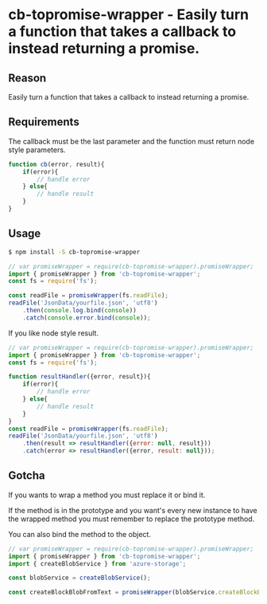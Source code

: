 # cb-topromise-wrapper - Easily turn a function that takes a callback to instead returning a promise.

## Reason

Easily turn a function that takes a callback to instead returning a promise.

## Requirements

The callback must be the last parameter and the function must return node style parameters.
```javascript
function cb(error, result){
    if(error){
        // handle error
    } else{
        // handle result
    }
}
```
## Usage

```bash
$ npm install -S cb-topromise-wrapper
```

```javascript
// var promiseWrapper = require(cb-topromise-wrapper).promiseWrapper;
import { promiseWrapper } from 'cb-topromise-wrapper';
const fs = require('fs');

const readFile = promiseWrapper(fs.readFile);
readFile('JsonData/yourfile.json', 'utf8')
    .then(console.log.bind(console))
    .catch(console.error.bind(console));

```

If you like node style result.

```javascript
// var promiseWrapper = require(cb-topromise-wrapper).promiseWrapper;
import { promiseWrapper } from 'cb-topromise-wrapper';
const fs = require('fs');

function resultHandler({error, result}){
    if(error){
        // handle error
    } else{
        // handle result
    }
}
const readFile = promiseWrapper(fs.readFile);
readFile('JsonData/yourfile.json', 'utf8')
    .then(result => resultHandler({error: null, result}))
    .catch(error => resultHandler({error, result: null}));
```

## Gotcha

If you wants to wrap a method you must replace it or bind it.

If the method is in the prototype and you want's every new instance to have the
wrapped method you must remember to replace the prototype method.

You can also bind the method to the object.

```javascript
// var promiseWrapper = require(cb-topromise-wrapper).promiseWrapper;
import { promiseWrapper } from 'cb-topromise-wrapper';
import { createBlobService } from 'azure-storage';

const blobService = createBlobService();

const createBlockBlobFromText = promiseWrapper(blobService.createBlockBlobFromText.bind(blobService));
```